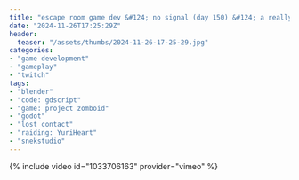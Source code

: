 ```yaml
---
title: "escape room game dev &#124; no signal (day 150) &#124; a really cdda"
date: "2024-11-26T17:25:29Z"
header:
  teaser: "/assets/thumbs/2024-11-26-17-25-29.jpg"
categories:
- "game development"
- "gameplay"
- "twitch"
tags:
- "blender"
- "code: gdscript"
- "game: project zomboid"
- "godot"
- "lost contact"
- "raiding: YuriHeart"
- "snekstudio"
---
```

{% include video id="1033706163" provider="vimeo" %}
